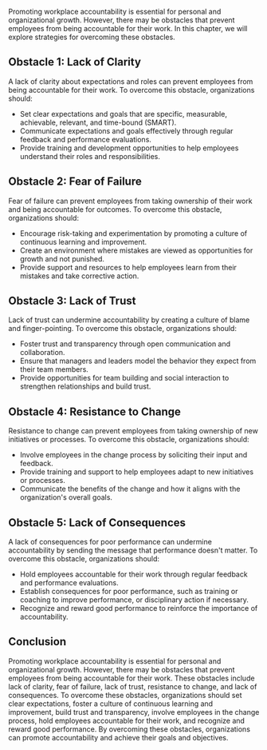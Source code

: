 
Promoting workplace accountability is essential for personal and organizational growth. However, there may be obstacles that prevent employees from being accountable for their work. In this chapter, we will explore strategies for overcoming these obstacles.

Obstacle 1: Lack of Clarity
---------------------------

A lack of clarity about expectations and roles can prevent employees from being accountable for their work. To overcome this obstacle, organizations should:

* Set clear expectations and goals that are specific, measurable, achievable, relevant, and time-bound (SMART).
* Communicate expectations and goals effectively through regular feedback and performance evaluations.
* Provide training and development opportunities to help employees understand their roles and responsibilities.

Obstacle 2: Fear of Failure
---------------------------

Fear of failure can prevent employees from taking ownership of their work and being accountable for outcomes. To overcome this obstacle, organizations should:

* Encourage risk-taking and experimentation by promoting a culture of continuous learning and improvement.
* Create an environment where mistakes are viewed as opportunities for growth and not punished.
* Provide support and resources to help employees learn from their mistakes and take corrective action.

Obstacle 3: Lack of Trust
-------------------------

Lack of trust can undermine accountability by creating a culture of blame and finger-pointing. To overcome this obstacle, organizations should:

* Foster trust and transparency through open communication and collaboration.
* Ensure that managers and leaders model the behavior they expect from their team members.
* Provide opportunities for team building and social interaction to strengthen relationships and build trust.

Obstacle 4: Resistance to Change
--------------------------------

Resistance to change can prevent employees from taking ownership of new initiatives or processes. To overcome this obstacle, organizations should:

* Involve employees in the change process by soliciting their input and feedback.
* Provide training and support to help employees adapt to new initiatives or processes.
* Communicate the benefits of the change and how it aligns with the organization's overall goals.

Obstacle 5: Lack of Consequences
--------------------------------

A lack of consequences for poor performance can undermine accountability by sending the message that performance doesn't matter. To overcome this obstacle, organizations should:

* Hold employees accountable for their work through regular feedback and performance evaluations.
* Establish consequences for poor performance, such as training or coaching to improve performance, or disciplinary action if necessary.
* Recognize and reward good performance to reinforce the importance of accountability.

Conclusion
----------

Promoting workplace accountability is essential for personal and organizational growth. However, there may be obstacles that prevent employees from being accountable for their work. These obstacles include lack of clarity, fear of failure, lack of trust, resistance to change, and lack of consequences. To overcome these obstacles, organizations should set clear expectations, foster a culture of continuous learning and improvement, build trust and transparency, involve employees in the change process, hold employees accountable for their work, and recognize and reward good performance. By overcoming these obstacles, organizations can promote accountability and achieve their goals and objectives.
